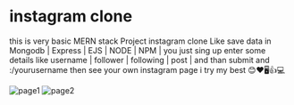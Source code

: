 # instagram clone 
this is very basic MERN stack Project instagram clone Like save data in Mongodb | Express | EJS | NODE | NPM | you just sing up enter some details like username | follower | following | post | and than submit and 
:/yourusername then see your own instagram page i try my best 😊❤🖥👍💻


![page1](https://github.com/nitin01010/instagramClone/assets/143220439/0ac4674d-c661-490a-810c-bbd413c4ef84)
![page2](https://github.com/nitin01010/instagramClone/assets/143220439/27c3394c-6084-4eb7-9d80-8ed93dbcf179)
